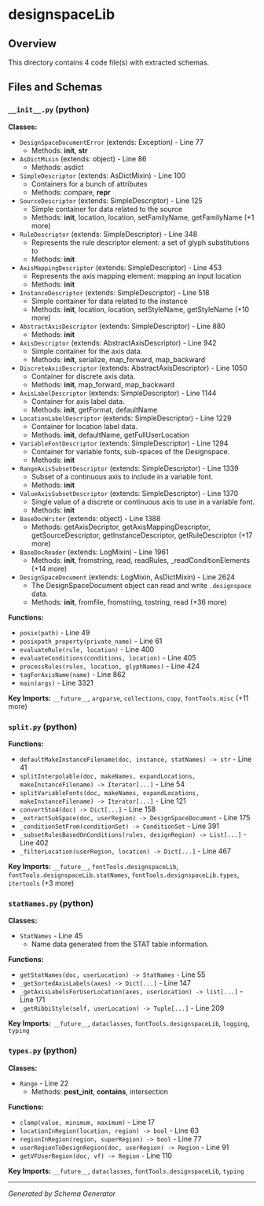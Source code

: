 # designspaceLib

## Overview

This directory contains 4 code file(s) with extracted schemas.

## Files and Schemas

### `__init__.py` (python)

**Classes:**
- `DesignSpaceDocumentError` (extends: Exception) - Line 77
  - Methods: __init__, __str__
- `AsDictMixin` (extends: object) - Line 86
  - Methods: asdict
- `SimpleDescriptor` (extends: AsDictMixin) - Line 100
  - Containers for a bunch of attributes
  - Methods: compare, __repr__
- `SourceDescriptor` (extends: SimpleDescriptor) - Line 125
  - Simple container for data related to the source
  - Methods: __init__, location, location, setFamilyName, getFamilyName (+1 more)
- `RuleDescriptor` (extends: SimpleDescriptor) - Line 348
  - Represents the rule descriptor element: a set of glyph substitutions to
  - Methods: __init__
- `AxisMappingDescriptor` (extends: SimpleDescriptor) - Line 453
  - Represents the axis mapping element: mapping an input location
  - Methods: __init__
- `InstanceDescriptor` (extends: SimpleDescriptor) - Line 518
  - Simple container for data related to the instance
  - Methods: __init__, location, location, setStyleName, getStyleName (+10 more)
- `AbstractAxisDescriptor` (extends: SimpleDescriptor) - Line 880
  - Methods: __init__
- `AxisDescriptor` (extends: AbstractAxisDescriptor) - Line 942
  - Simple container for the axis data.
  - Methods: __init__, serialize, map_forward, map_backward
- `DiscreteAxisDescriptor` (extends: AbstractAxisDescriptor) - Line 1050
  - Container for discrete axis data.
  - Methods: __init__, map_forward, map_backward
- `AxisLabelDescriptor` (extends: SimpleDescriptor) - Line 1144
  - Container for axis label data.
  - Methods: __init__, getFormat, defaultName
- `LocationLabelDescriptor` (extends: SimpleDescriptor) - Line 1229
  - Container for location label data.
  - Methods: __init__, defaultName, getFullUserLocation
- `VariableFontDescriptor` (extends: SimpleDescriptor) - Line 1294
  - Container for variable fonts, sub-spaces of the Designspace.
  - Methods: __init__
- `RangeAxisSubsetDescriptor` (extends: SimpleDescriptor) - Line 1339
  - Subset of a continuous axis to include in a variable font.
  - Methods: __init__
- `ValueAxisSubsetDescriptor` (extends: SimpleDescriptor) - Line 1370
  - Single value of a discrete or continuous axis to use in a variable font.
  - Methods: __init__
- `BaseDocWriter` (extends: object) - Line 1388
  - Methods: getAxisDecriptor, getAxisMappingDescriptor, getSourceDescriptor, getInstanceDescriptor, getRuleDescriptor (+17 more)
- `BaseDocReader` (extends: LogMixin) - Line 1961
  - Methods: __init__, fromstring, read, readRules, _readConditionElements (+14 more)
- `DesignSpaceDocument` (extends: LogMixin, AsDictMixin) - Line 2624
  - The DesignSpaceDocument object can read and write ``.designspace`` data.
  - Methods: __init__, fromfile, fromstring, tostring, read (+36 more)

**Functions:**
- `posix(path)` - Line 49
- `posixpath_property(private_name)` - Line 61
- `evaluateRule(rule, location)` - Line 400
- `evaluateConditions(conditions, location)` - Line 405
- `processRules(rules, location, glyphNames)` - Line 424
- `tagForAxisName(name)` - Line 862
- `main(args)` - Line 3321

**Key Imports:** `__future__`, `argparse`, `collections`, `copy`, `fontTools.misc` (+11 more)

### `split.py` (python)

**Functions:**
- `defaultMakeInstanceFilename(doc, instance, statNames) -> str` - Line 41
- `splitInterpolable(doc, makeNames, expandLocations, makeInstanceFilename) -> Iterator[...]` - Line 54
- `splitVariableFonts(doc, makeNames, expandLocations, makeInstanceFilename) -> Iterator[...]` - Line 121
- `convert5to4(doc) -> Dict[...]` - Line 158
- `_extractSubSpace(doc, userRegion) -> DesignSpaceDocument` - Line 175
- `_conditionSetFrom(conditionSet) -> ConditionSet` - Line 391
- `_subsetRulesBasedOnConditions(rules, designRegion) -> List[...]` - Line 402
- `_filterLocation(userRegion, location) -> Dict[...]` - Line 467

**Key Imports:** `__future__`, `fontTools.designspaceLib`, `fontTools.designspaceLib.statNames`, `fontTools.designspaceLib.types`, `itertools` (+3 more)

### `statNames.py` (python)

**Classes:**
- `StatNames` - Line 45
  - Name data generated from the STAT table information.

**Functions:**
- `getStatNames(doc, userLocation) -> StatNames` - Line 55
- `_getSortedAxisLabels(axes) -> Dict[...]` - Line 147
- `_getAxisLabelsForUserLocation(axes, userLocation) -> list[...]` - Line 171
- `_getRibbiStyle(self, userLocation) -> Tuple[...]` - Line 209

**Key Imports:** `__future__`, `dataclasses`, `fontTools.designspaceLib`, `logging`, `typing`

### `types.py` (python)

**Classes:**
- `Range` - Line 22
  - Methods: __post_init__, __contains__, intersection

**Functions:**
- `clamp(value, minimum, maximum)` - Line 17
- `locationInRegion(location, region) -> bool` - Line 63
- `regionInRegion(region, superRegion) -> bool` - Line 77
- `userRegionToDesignRegion(doc, userRegion) -> Region` - Line 91
- `getVFUserRegion(doc, vf) -> Region` - Line 110

**Key Imports:** `__future__`, `dataclasses`, `fontTools.designspaceLib`, `typing`

---
*Generated by Schema Generator*